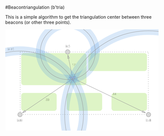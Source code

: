 #Beacontriangulation (b'tria)

This is a simple algorithm to get the triangulation center between three beacons (or other three points).

<img src=beac.png>
